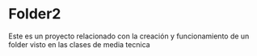 # Folder2
Este es un proyecto relacionado con la creación y funcionamiento de un folder visto en las clases de media tecnica
